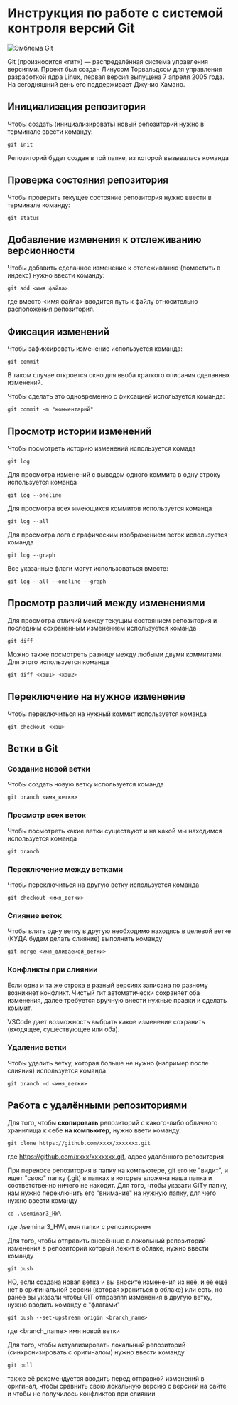 # **Инструкция по работе с системой контроля версий Git**

![Эмблема Git](git.jpg)

Git (произносится «гит») — распределённая система управления версиями. Проект был создан Линусом Торвальдсом для управления разработкой ядра Linux, первая версия выпущена 7 апреля 2005 года. На сегодняшний день его поддерживает Джунио Хамано.

## Инициализация репозитория

Чтобы создать (инициализировать) новый репозиторий нужно в терминале ввести команду:

    git init

Репозиторий будет создан в той папке, из которой вызывалась команда

## Проверка состояния репозитория

Чтобы проверить текущее состояние репозитория нужно ввести в терминале команду:

    git status

## Добавление изменения к отслеживанию версионности

Чтобы добавить сделанное изменение к отслеживанию (поместить в индекс) нужно ввести команду:

    git add <имя файла>

где вместо <имя файла> вводится путь к файлу относительно расположения репозитория.

## Фиксация изменений

Чтобы зафиксировать изменение используется команда:

    git commit

В таком случае откроется окно для ввоба краткого описания сделанных изменений.

Чтобы сделать это одновременно с фиксацией используется команда:

    git commit -m "комментарий"

## Просмотр истории изменений

Чтобы посмотреть историю изменений используется комада

    git log

Для просмотра изменений с выводом одного коммита в одну строку используется команда

    git log --oneline

Для просмотра всех имеющихся коммитов используется команда

    git log --all

Для просмотра лога с графическим изображением веток используется команда

    git log --graph

Все указанные флаги могут использоваться вместе:

    git log --all --oneline --graph

## Просмотр различий между изменениями

Для просмотра отличий между текущим состоянием репозитория и последним сохраненным изменением используется команда

    git diff

Можно также посмотреть разницу между любыми двуми коммитами. Для этого используется команда

    git diff <хэш1> <хэш2>

## Переключение на нужное изменение

Чтобы переключиться на нужный коммит используется команда

    git checkout <хэш>

## Ветки в Git

### Создание новой ветки

Чтобы создать новую ветку используется команда

    git branch <имя_ветки>

### Просмотр всех веток

Чтобы посмотреть какие ветки существуют и на какой мы находимся используется команда

    git branch

### Переключение между ветками

Чтобы переключиться на другую ветку используется команда

    git checkout <имя_ветки>

### Слияние веток

Чтобы влить одну ветку в другую необходимо находясь в целевой ветке (КУДА будем делать слияние) выполнить команду

    git merge <имя_вливаемой_ветки>

### Конфликты при слиянии

Если одна и та же строка в разный версиях записана по разному возникнет конфликт.
Чистый гит автоматически сохраняет оба изменения, далее требуется вручную внести нужные правки и сделать коммит.

VSСode дает возможность выбрать какое изменение сохранить (входящее, существующее или оба).

### Удаление ветки

Чтобы удалить ветку, которая больше не нужно (например после слияния) используется команда

    git branch -d <имя_ветки>

## Работа с удалёнными репозиториями

Для того, чтобы **скопировать** репозиторий с какого-либо облачного хранилища к себе **на компьютер**, нужно ввети команду:

    git clone https://github.com/xxxx/xxxxxxx.git

где https://github.com/xxxx/xxxxxxx.git, адрес удалённого репозитория

При переносе репозитория в папку на компьютере, git его не "видит", и ищет "свою" папку (.git) в папках в которые вложена наша папка и соответственно ничего не находит.
Для того, чтобы указати GITу папку, нам нужно переключить его "внимание" на нужную папку, для чего нужно ввести команду

    cd .\seminar3_HW\

где .\seminar3_HW\ имя папки с репозиторием

Для того, чтобы отправить внесённые в локольный репозиторий изменения в репозиторий который лежит в облаке, нужно ввести команду

    git push

НО, если создана новая ветка и вы вносите изменения из неё, и её ещё нет в оригинальной версии (которая храниться в облаке) или есть, но ранее вы указали чтобы GIT отправлял изменения в другую ветку, нужно вводить команду с "флагами"

    git push --set-upstream origin <branch_name>

где \<branch_name> имя новой ветки

Для того, чтобы актуализировать локальный репозиторий (синхронизировать с оригиналом) нужно ввести команду

    git pull

также её рекомендуется вводить перед отправкой изменений в оригинал, чтобы сравнить свою локальную версию с версией на сайте и чтобы не получилось конфликтов при слиянии
